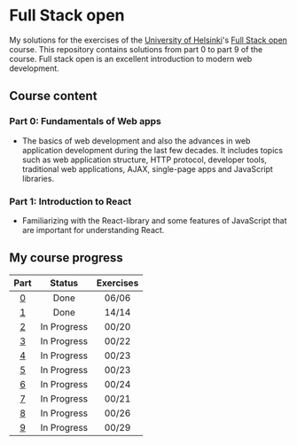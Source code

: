 # Full Stack open

My solutions for the exercises of the [University of Helsinki](https://www.helsinki.fi/)'s [Full Stack open](https://fullstackopen.com/) course. This repository contains solutions from part 0 to part 9 of the course. Full stack open is an excellent introduction to modern web development. 
## Course content

### Part 0: Fundamentals of Web apps
- The basics of web development and also the advances in web application development during the last few decades. It includes topics such as web application structure, HTTP protocol, developer tools, traditional web applications, AJAX, single-page apps and JavaScript libraries.

### Part 1: Introduction to React
- Familiarizing with the React-library and some features of JavaScript that are important for understanding React.

## My course progress

| Part           | Status      | Exercises |
| :------------: | :---------: | :-------: |
| [0](./part_0/) | Done        | 06/06     |
| [1](./part_1/) | Done        | 14/14     |
| [2](./part_2/) | In Progress | 00/20     |
| [3](./part_3/) | In Progress | 00/22     |
| [4](./part_4/) | In Progress | 00/23     |
| [5](./part_5/) | In Progress | 00/23     |
| [6](./part_6/) | In Progress | 00/24     |
| [7](./part_7/) | In Progress | 00/21     |
| [8](./part_8/) | In Progress | 00/26     |
| [9](./part_9/) | In Progress | 00/29     |

